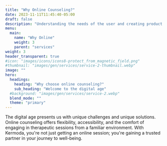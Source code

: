```yaml
---
title: "Why Online Counseling?"
date: 2023-11-11T11:45:40-05:00
draft: false
description: "Understanding the needs of the user and creating product solutions."
menu:
  main:
    name: "Why Online"
    weight: 3
    parent: "services"
weight: 3
header_transparent: true
#icon: "images/icons/icons8-protect_from_magnetic_field.png"
#thumbnail: "images/gen/services/service-2-thumbnail.webp"
image: ""
hero:
  headings:
    heading: "Why choose online counseling?"
    sub_heading: "Welcome to the digital age"
  #background: "images/gen/services/service-2.webp"
  blend_mode: ""
  theme: "primary"
---
```


The digital age presents us with unique challenges and unique solutions. Online counseling offers flexibility, accessibility, and the comfort of engaging in therapeutic sessions from a familiar environment. With Kermoda, you're not just getting an online session; you're gaining a trusted partner in your journey to well-being.